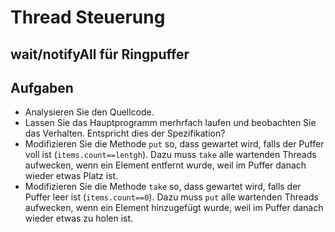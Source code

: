 # Thread Steuerung #

## wait/notifyAll für Ringpuffer ##


## Aufgaben ##

* Analysieren Sie den Quellcode. 
* Lassen Sie das Hauptprogramm merhrfach laufen und beobachten Sie das Verhalten. Entspricht dies der Spezifikation?
* Modifizieren Sie die Methode ``put`` so, dass gewartet wird, falls der Puffer voll ist (``items.count==lentgh``). Dazu muss ``take`` alle wartenden Threads aufwecken, wenn ein Element entfernt wurde, weil im Puffer danach wieder etwas Platz ist.
* Modifizieren Sie die Methode ``take`` so, dass gewartet wird, falls der Puffer leer ist (``items.count==0``).  Dazu muss ``put`` alle wartenden Threads aufwecken, wenn ein Element hinzugefügt wurde, weil im Puffer danach wieder etwas zu holen ist.